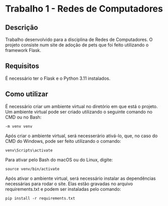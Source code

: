 # Trabalho 1 - Redes de Computadores
## Descrição
Trabalho desenvolvido para a disciplina de Redes de Computadores. O projeto consiste num site de adoção de pets que foi feito utilizando o framework Flask.

## Requisitos
É necessário ter o Flask e o Python 3.11 instalados.

## Como utilizar
É necessário criar um ambiente virtual no diretório em que está o projeto. Um ambiente virtual pode ser criado utilizando o seguinte comando no CMD ou no Bash:
```
-m venv venv
```
Após criar o ambiente virtual, será necesserário ativá-lo, que, no caso do CMD do Windows, pode ser feito utilizando o comando:
```
venv\Scripts\activate
```
Para ativar pelo Bash do macOS ou do Linux, digite:
```
source venv/bin/activate
```
Após ativar o ambiente virtual, será necessário instalar as dependências necessárias para rodar o site. Elas estão gravadas no arquivo requirements.txt e podem ser instaladas pelo comando:
```
pip install -r requirements.txt
```
